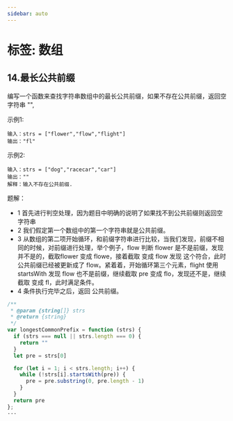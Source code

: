 ```yaml
---
sidebar: auto
---
```


# 标签: 数组

## 14.最长公共前缀

编写一个函数来查找字符串数组中的最长公共前缀，如果不存在公共前缀，返回空字符串 "",

示例1:
```
输入：strs = ["flower","flow","flight"]
输出："fl"
```

示例2:
```
输入：strs = ["dog","racecar","car"]
输出：""
解释：输入不存在公共前缀.
```

题解：
- 1 首先进行判空处理，因为题目中明确的说明了如果找不到公共前缀则返回空字符串
- 2 我们假定第一个数组中的第一个字符串就是公共前缀。
- 3 从数组的第二项开始循环，和前缀字符串进行比较，当我们发现，前缀不相同的时候，对前缀进行处理，举个例子，flow 判断 flower 是不是前缀，发现并不是的，截取flower 变成 flowe，接着截取 变成 flow 发现 这个符合，此时公共前缀已经被更新成了 flow。紧着着，开始循环第三个元素，flight 使用startsWith 发现 flow 也不是前缀，继续截取 pre 变成 flo，发现还不是，继续截取 变成 fl，此时满足条件。
- 4 条件执行完毕之后，返回 公共前缀。

```js
/**
 * @param {string[]} strs
 * @return {string}
 */
var longestCommonPrefix = function (strs) {
  if (strs === null || strs.length === 0) {
    return ""
  }
  let pre = strs[0]

  for (let i = 1; i < strs.length; i++) {
    while (!strs[i].startsWith(pre)) {
      pre = pre.substring(0, pre.length - 1)
    }
  }
  return pre
};
···
